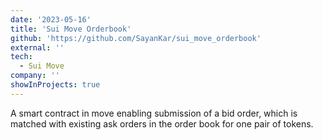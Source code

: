 ```yaml
---
date: '2023-05-16'
title: 'Sui Move Orderbook'
github: 'https://github.com/SayanKar/sui_move_orderbook'
external: ''
tech:
  - Sui Move
company: ''
showInProjects: true
---
```


A smart contract in move enabling submission of a bid order, which is matched with existing ask orders in the order book for one pair of tokens.
